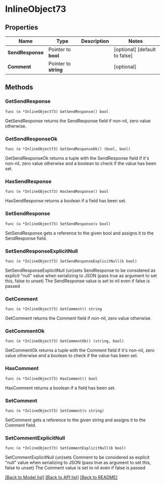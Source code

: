 # InlineObject73

## Properties

Name | Type | Description | Notes
------------ | ------------- | ------------- | -------------
**SendResponse** | Pointer to **bool** |  | [optional] [default to false]
**Comment** | Pointer to **string** |  | [optional] 

## Methods

### GetSendResponse

`func (o *InlineObject73) GetSendResponse() bool`

GetSendResponse returns the SendResponse field if non-nil, zero value otherwise.

### GetSendResponseOk

`func (o *InlineObject73) GetSendResponseOk() (bool, bool)`

GetSendResponseOk returns a tuple with the SendResponse field if it's non-nil, zero value otherwise
and a boolean to check if the value has been set.

### HasSendResponse

`func (o *InlineObject73) HasSendResponse() bool`

HasSendResponse returns a boolean if a field has been set.

### SetSendResponse

`func (o *InlineObject73) SetSendResponse(v bool)`

SetSendResponse gets a reference to the given bool and assigns it to the SendResponse field.

### SetSendResponseExplicitNull

`func (o *InlineObject73) SetSendResponseExplicitNull(b bool)`

SetSendResponseExplicitNull (un)sets SendResponse to be considered as explicit "null" value
when serializing to JSON (pass true as argument to set this, false to unset)
The SendResponse value is set to nil even if false is passed
### GetComment

`func (o *InlineObject73) GetComment() string`

GetComment returns the Comment field if non-nil, zero value otherwise.

### GetCommentOk

`func (o *InlineObject73) GetCommentOk() (string, bool)`

GetCommentOk returns a tuple with the Comment field if it's non-nil, zero value otherwise
and a boolean to check if the value has been set.

### HasComment

`func (o *InlineObject73) HasComment() bool`

HasComment returns a boolean if a field has been set.

### SetComment

`func (o *InlineObject73) SetComment(v string)`

SetComment gets a reference to the given string and assigns it to the Comment field.

### SetCommentExplicitNull

`func (o *InlineObject73) SetCommentExplicitNull(b bool)`

SetCommentExplicitNull (un)sets Comment to be considered as explicit "null" value
when serializing to JSON (pass true as argument to set this, false to unset)
The Comment value is set to nil even if false is passed

[[Back to Model list]](../README.md#documentation-for-models) [[Back to API list]](../README.md#documentation-for-api-endpoints) [[Back to README]](../README.md)


